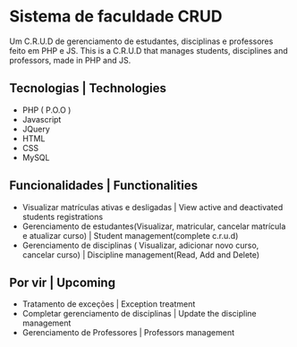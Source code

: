 # Sistema de faculdade CRUD
Um C.R.U.D de gerenciamento de estudantes, disciplinas e professores feito em PHP e JS.
This is a C.R.U.D that manages students, disciplines and professors, made in PHP and JS.


## Tecnologias | Technologies
- PHP ( P.O.O )
- Javascript
- JQuery
- HTML
- CSS
- MySQL

## Funcionalidades | Functionalities
- Visualizar matrículas ativas e desligadas | View active and deactivated students registrations
- Gerenciamento de estudantes(Visualizar, matricular, cancelar matrícula e atualizar curso) | Student management(complete c.r.u.d)
- Gerenciamento de disciplinas ( Visualizar, adicionar novo curso, cancelar curso) | Discipline management(Read, Add and Delete)

## Por vir | Upcoming
- Tratamento de exceções | Exception treatment
- Completar gerenciamento de disciplinas | Update the discipline management
- Gerenciamento de Professores | Professors management
